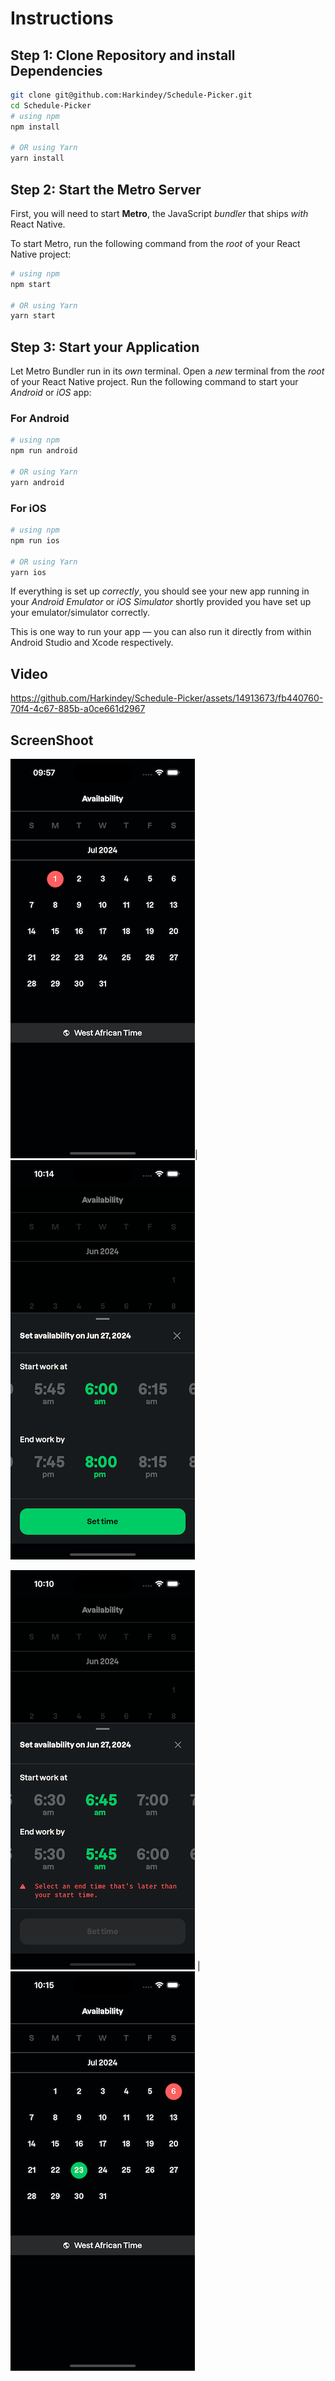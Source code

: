 # Instructions

## Step 1: Clone Repository and install Dependencies

```bash
git clone git@github.com:Harkindey/Schedule-Picker.git
cd Schedule-Picker
# using npm
npm install

# OR using Yarn
yarn install
```
## Step 2: Start the Metro Server

First, you will need to start **Metro**, the JavaScript _bundler_ that ships _with_ React Native.

To start Metro, run the following command from the _root_ of your React Native project:

```bash
# using npm
npm start

# OR using Yarn
yarn start
```

## Step 3: Start your Application

Let Metro Bundler run in its _own_ terminal. Open a _new_ terminal from the _root_ of your React Native project. Run the following command to start your _Android_ or _iOS_ app:

### For Android

```bash
# using npm
npm run android

# OR using Yarn
yarn android
```

### For iOS

```bash
# using npm
npm run ios

# OR using Yarn
yarn ios
```

If everything is set up _correctly_, you should see your new app running in your _Android Emulator_ or _iOS Simulator_ shortly provided you have set up your emulator/simulator correctly.

This is one way to run your app — you can also run it directly from within Android Studio and Xcode respectively.

## Video
https://github.com/Harkindey/Schedule-Picker/assets/14913673/fb440760-70f4-4c67-885b-a0ce661d2967

## ScreenShoot

![Screen One](https://raw.githubusercontent.com/harkindey/Schedule-Picker/main/media/screen-1.png)|![Screen Two](https://raw.githubusercontent.com/harkindey/Schedule-Picker/main/media/screen-2.png)

![Screen Three](https://raw.githubusercontent.com/harkindey/Schedule-Picker/main/media/screen-3.png) |![Screen Four](https://raw.githubusercontent.com/harkindey/Schedule-Picker/main/media/screen-4.png)


